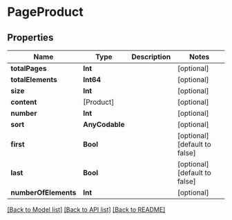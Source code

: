 # PageProduct

## Properties
Name | Type | Description | Notes
------------ | ------------- | ------------- | -------------
**totalPages** | **Int** |  | [optional] 
**totalElements** | **Int64** |  | [optional] 
**size** | **Int** |  | [optional] 
**content** | [Product] |  | [optional] 
**number** | **Int** |  | [optional] 
**sort** | **AnyCodable** |  | [optional] 
**first** | **Bool** |  | [optional] [default to false]
**last** | **Bool** |  | [optional] [default to false]
**numberOfElements** | **Int** |  | [optional] 

[[Back to Model list]](../README.md#documentation-for-models) [[Back to API list]](../README.md#documentation-for-api-endpoints) [[Back to README]](../README.md)



